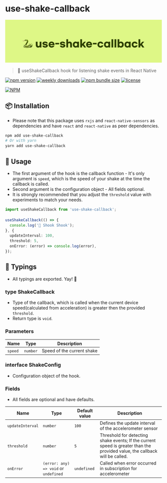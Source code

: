 # use-shake-callback
![](./docs/images/preview.png)
> 🐍 useShakeCallback hook for listening shake events in React Native

[![npm version](https://img.shields.io/npm/v/use-shake-callback.svg?style=flat-square)](https://www.npmjs.org/package/use-shake-callback)
[![weekly downloads](https://img.shields.io/npm/dw/use-shake-callback.svg?style=flat-square)](https://www.npmjs.org/package/use-shake-callback)
[![npm bundle size](https://img.shields.io/bundlephobia/minzip/use-shake-callback.svg?style=flat-square)](https://www.npmjs.org/package/use-shake-callback)
[![license](https://img.shields.io/badge/license-MIT-blue.svg?style=flat-square)](./LICENSE)

[![NPM](https://nodei.co/npm/use-shake-callback.png)](https://nodei.co/npm/use-shake-callback/)

## 📦 Installation

- Please note that this package uses `rxjs` and `react-native-sensors` as dependencies and have `react` and `react-native` as peer dependencies.

```bash
npm add use-shake-callback
# Or with yarn
yarn add use-shake-callback
```

## 🚀 Usage

- The first argument of the hook is the callback function - It's only argument is `speed`, which is the speed of your shake at the time the callback is called.
- Second argument is the configuration object - All fields optional.
- It is strongly recommended that you adjust the `threshold` value with experiments to match your needs.

```ts
import useShakeCallback from 'use-shake-callback';

useShakeCallback(() => {
  console.log('🐍 Shook Shook');
}, {
  updateInterval: 100,
  threshold: 5,
  onError: (error) => console.log(error),
});
```

## 👻 Typings

- All typings are exported. Yay! 🎉

### type ShakeCallback

- Type of the callback, which is called when the current device speed(calculated from acceleration) is greater then the provided `threshold`.
- Return type is `void`.

### Parameters

| Name       | Type     | Description |
| ---------- | -------- | ----------- |
| `speed`    | `number` | Speed of the current shake |

### interface ShakeConfig

- Configuration object of the hook.

### Fields

- All fields are optional and have defaults.

| Name       | Type     | Default value | Description |
| ---------- | -------- | ------------- | ----------- |
| `updateInterval` | `number` | `100` | Defines the update interval of the accelerometer sensor |
| `threshold` | `number` | `5` | Threshold for detecting shake events; If the current speed is greater than the provided value, the callback will be called. |
| `onError` | `(error: any) => void` or `undefined` | `undefined` | Called when error occurred in subscription for accelerometer |
